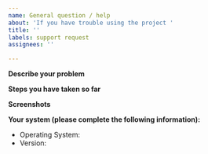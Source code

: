 ```yaml
---
name: General question / help
about: 'If you have trouble using the project '
title: ''
labels: support request
assignees: ''

---
```


<!-- 
**STOP:** Please make sure:  
- you have read the [general Readme](https://github.com/jvolker/miq-nz-booking-tools/#readme) and [MIQ-Booking-Assistance Readme](https://github.com/jvolker/miq-nz-booking-tools/blob/master/MIQ-Booking-Assistance/README.md)
- you have searched for other similar issues before creating this new one
- this is not a bug or a feature request
-->

**Describe your problem**
<!-- A clear and concise description of what you would like to achieve but have trouble with or what you expected to happen. -->

**Steps you have taken so far**
<!-- For example
1. Go to '...'
2. Click on '....'
3. Scroll down to '....'
4. See error
--> 

**Screenshots**
<!-- If applicable, add screenshots to help explain your problem. -->

**Your system (please complete the following information):**
 - Operating System: <!-- e.g. macOS 11.2.3 or Windows 10 -->
 - Version: <!-- e.g. MIQ-Booking-Assistance 0.10.1 -->
